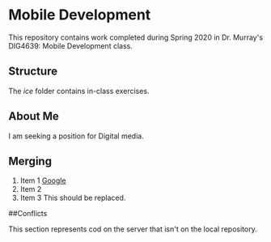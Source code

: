 # Mobile Development
This repository contains work completed during Spring 2020 in Dr. Murray's DIG4639: Mobile Development class.

## Structure
The *ice* folder contains in-class exercises. 

## About Me
I am seeking a position for Digital media.

## Merging
1. Item 1 [Google](http://www.google.com)
1. Item 2
1. Item 3
This should be replaced.

##Conflicts

This section represents cod on the server that isn't on the local repository.
